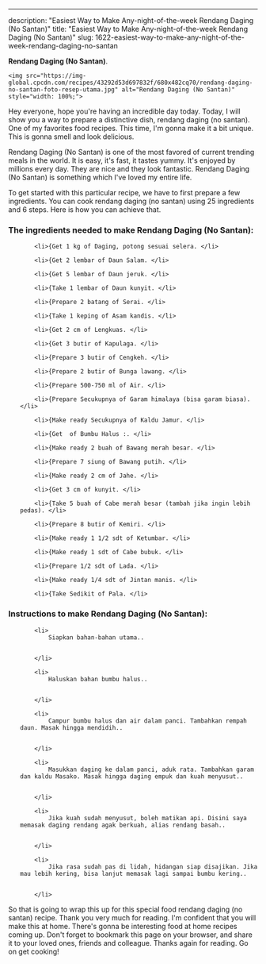 ---
description: "Easiest Way to Make Any-night-of-the-week Rendang Daging (No Santan)"
title: "Easiest Way to Make Any-night-of-the-week Rendang Daging (No Santan)"
slug: 1622-easiest-way-to-make-any-night-of-the-week-rendang-daging-no-santan

<p>
	<strong>Rendang Daging (No Santan)</strong>. 
	
</p>
<p>
	
	<img src="https://img-global.cpcdn.com/recipes/43292d53d697832f/680x482cq70/rendang-daging-no-santan-foto-resep-utama.jpg" alt="Rendang Daging (No Santan)" style="width: 100%;">
	
	
</p>
<p>
	Hey everyone, hope you're having an incredible day today. Today, I will show you a way to prepare a distinctive dish, rendang daging (no santan). One of my favorites food recipes. This time, I'm gonna make it a bit unique. This is gonna smell and look delicious.
</p>
	
<p>
	
</p>
<p>
	Rendang Daging (No Santan) is one of the most favored of current trending meals in the world. It is easy, it's fast, it tastes yummy. It's enjoyed by millions every day. They are nice and they look fantastic. Rendang Daging (No Santan) is something which I've loved my entire life.
</p>

<p>
To get started with this particular recipe, we have to first prepare a few ingredients. You can cook rendang daging (no santan) using 25 ingredients and 6 steps. Here is how you can achieve that.
</p>

<h3>The ingredients needed to make Rendang Daging (No Santan):</h3>

<ol>
	
		<li>{Get 1 kg of Daging, potong sesuai selera. </li>
	
		<li>{Get 2 lembar of Daun Salam. </li>
	
		<li>{Get 5 lembar of Daun jeruk. </li>
	
		<li>{Take 1 lembar of Daun kunyit. </li>
	
		<li>{Prepare 2 batang of Serai. </li>
	
		<li>{Take 1 keping of Asam kandis. </li>
	
		<li>{Get 2 cm of Lengkuas. </li>
	
		<li>{Get 3 butir of Kapulaga. </li>
	
		<li>{Prepare 3 butir of Cengkeh. </li>
	
		<li>{Prepare 2 butir of Bunga lawang. </li>
	
		<li>{Prepare 500-750 ml of Air. </li>
	
		<li>{Prepare Secukupnya of Garam himalaya (bisa garam biasa). </li>
	
		<li>{Make ready Secukupnya of Kaldu Jamur. </li>
	
		<li>{Get  of Bumbu Halus :. </li>
	
		<li>{Make ready 2 buah of Bawang merah besar. </li>
	
		<li>{Prepare 7 siung of Bawang putih. </li>
	
		<li>{Make ready 2 cm of Jahe. </li>
	
		<li>{Get 3 cm of kunyit. </li>
	
		<li>{Take 5 buah of Cabe merah besar (tambah jika ingin lebih pedas). </li>
	
		<li>{Prepare 8 butir of Kemiri. </li>
	
		<li>{Make ready 1 1/2 sdt of Ketumbar. </li>
	
		<li>{Make ready 1 sdt of Cabe bubuk. </li>
	
		<li>{Prepare 1/2 sdt of Lada. </li>
	
		<li>{Make ready 1/4 sdt of Jintan manis. </li>
	
		<li>{Take Sedikit of Pala. </li>
	
</ol>
<p>
	
</p>

<h3>Instructions to make Rendang Daging (No Santan):</h3>

<ol>
	
		<li>
			Siapkan bahan-bahan utama..
			
			
		</li>
	
		<li>
			Haluskan bahan bumbu halus..
			
			
		</li>
	
		<li>
			Campur bumbu halus dan air dalam panci. Tambahkan rempah daun. Masak hingga mendidih..
			
			
		</li>
	
		<li>
			Masukkan daging ke dalam panci, aduk rata. Tambahkan garam dan kaldu Masako. Masak hingga daging empuk dan kuah menyusut..
			
			
		</li>
	
		<li>
			Jika kuah sudah menyusut, boleh matikan api. Disini saya memasak daging rendang agak berkuah, alias rendang basah..
			
			
		</li>
	
		<li>
			Jika rasa sudah pas di lidah, hidangan siap disajikan. Jika mau lebih kering, bisa lanjut memasak lagi sampai bumbu kering..
			
			
		</li>
	
</ol>

<p>
	
</p>

<p>
	So that is going to wrap this up for this special food rendang daging (no santan) recipe. Thank you very much for reading. I'm confident that you will make this at home. There's gonna be interesting food at home recipes coming up. Don't forget to bookmark this page on your browser, and share it to your loved ones, friends and colleague. Thanks again for reading. Go on get cooking!
</p>
